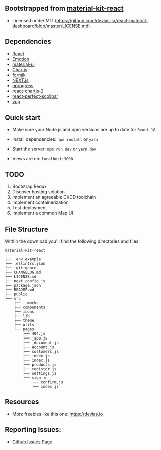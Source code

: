 ## Bootstrapped from [material-kit-react](https://github.com/devias-io/material-kit-react)

- Licensed under MIT (https://github.com/devias-io/react-material-dashboard/blob/master/LICENSE.md)

## Dependencies

- [React](https://reactjs.org/docs/getting-started.html)
- [Emotion](https://emotion.sh/docs/introduction)
- [material-ui](https://github.com/mui/material-ui)
- [Chartjs](https://github.com/chartjs/Chart.js)
- [formik](https://github.com/jaredpalmer/formik)
- [NEXT.js](https://nextjs.org/)
- [nprogress](https://github.com/rstacruz/nprogress)
- [react-chartjs-2](https://github.com/reactchartjs/react-chartjs-2)
- [react-perfect-scollbar](https://github.com/goldenyz/react-perfect-scrollbar)
- [yup](https://github.com/jquense/yup)

## Quick start

- Make sure your Node.js and npm versions are up to date for `React 18`

- Install dependencies: `npm install` or `yarn`

- Start the server: `npm run dev` or `yarn dev`

- Views are on: `localhost:3000`

## TODO

1. Bootstrap Redux
3. Discover hosting solution
4. Implement an agreeable CI/CD toolchain
5. Implement containerization
6. Test deployment
7. Implement a common Map UI

## File Structure

Within the download you'll find the following directories and files:

```
material-kit-react

┌── .env.example
├── .eslintrc.json
├── .gitignore
├── CHANGELOG.md
├── LICENSE.md
├── next.config.js
├── package.json
├── README.md
├── public
└── src
	├── __mocks__
	├── components
	├── icons
	├── lib
	├── theme
	├── utils
	└── pages
		├── 404.js
		├── _app.js
		├── _document.js
		├── account.js
		├── customers.js
		├── index.js
		├── index.js
		├── products.js
		├── register.js
		└── settings.js
		└── sign-in
			├── confirm.js
			└── index.js
```

## Resources

- More freebies like this one: <https://devias.io>

## Reporting Issues:

- [Github Issues Page](https://github.com/devias-io/react-material-dashboard/issues?ref=devias-io)
